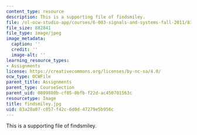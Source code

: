 ```yaml
---
content_type: resource
description: This is a supporting file of findsmiley.
file: /ol-ocw-studio-app/courses/6-003-signals-and-systems-fall-2011/83a28a07c057f42c6d0d47279e5b956c_findsmiley.jpg
file_size: 882841
file_type: image/jpeg
image_metadata:
  caption: ''
  credit: ''
  image-alt: ''
learning_resource_types:
- Assignments
license: https://creativecommons.org/licenses/by-nc-sa/4.0/
ocw_type: OCWFile
parent_title: Assignments
parent_type: CourseSection
parent_uid: 0809880b-cf05-0bfb-f22d-ac450701563c
resourcetype: Image
title: findsmiley.jpg
uid: 83a28a07-c057-f42c-6d0d-47279e5b956c
---
```

This is a supporting file of findsmiley.